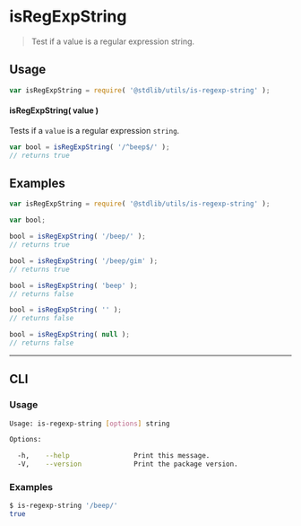 # isRegExpString

> Test if a value is a regular expression string.


<!-- <intro> -->

<!-- </intro> -->


<!-- <usage> -->

## Usage

``` javascript
var isRegExpString = require( '@stdlib/utils/is-regexp-string' );
```

#### isRegExpString( value )

Tests if a `value` is a regular expression `string`.

``` javascript
var bool = isRegExpString( '/^beep$/' );
// returns true
```

<!-- </usage> -->


<!-- <examples> -->

## Examples

``` javascript
var isRegExpString = require( '@stdlib/utils/is-regexp-string' );

var bool;

bool = isRegExpString( '/beep/' );
// returns true

bool = isRegExpString( '/beep/gim' );
// returns true

bool = isRegExpString( 'beep' );
// returns false

bool = isRegExpString( '' );
// returns false

bool = isRegExpString( null );
// returns false
```

<!-- </examples> -->


---

<!-- <cli> -->

## CLI

<!-- <usage> -->

### Usage

``` bash
Usage: is-regexp-string [options] string

Options:

  -h,    --help                Print this message.
  -V,    --version             Print the package version.
```

<!-- </usage> -->

<!-- <examples> -->

### Examples

``` bash
$ is-regexp-string '/beep/'
true
```

<!-- </examples> -->

<!-- </cli> -->


<!-- <links> -->

<!-- </links> -->
